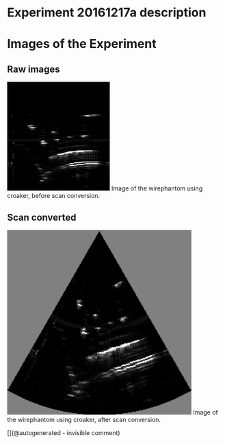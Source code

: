 # Experiment 20161217a description





# Images of the Experiment

## Raw images

![](/croaker/data/20161217/20161217-222737.png)
Image of the wirephantom using croaker, before scan conversion.

## Scan converted

![](/croaker/data/20161217/20161217-222737-SC.png)
Image of the wirephantom using croaker, after scan conversion.










[](@autogenerated - invisible comment)
